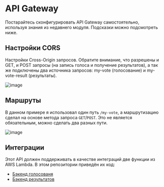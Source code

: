 # API Gateway

Постарайтесь сконфигурировать API Gateway самостоятельно, используя знания из недавнего модуля. Подсказки можно подсмотреть ниже. 

## Настройки CORS

Настройки Cross-Origin запросов. Обратите внимание, что разрешены и GET, и POST запросы (на запись голоса и получение результатов), а так же подключены два источника запросов: my-vote (голосование) и my-vote-result (результаты). 

![image](https://user-images.githubusercontent.com/1742301/106400513-1b512a80-641f-11eb-8a07-c05b55ca3857.png)

## Маршруты

В данном примере я использовал один путь `/my-vote`, а маршрутизацию сделал на основе метода запроса `GET`/`POST`. Это не является обязательным, можно сделать два разных пути.

![image](https://user-images.githubusercontent.com/1742301/106399262-dfff2d80-6417-11eb-9222-45eea37637e2.png)

## Интеграции

Этот API должен поддерживать в качестве интеграций две функции из AWS Lambda. В этом репозитории приведён их код:

* [Бэкенд голосованя](../voting-backend)
* [Бэкенд результатов](../result-backend)
